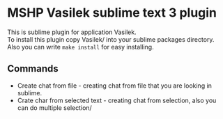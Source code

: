 # MSHP Vasilek sublime text 3 plugin
This is sublime plugin for application Vasilek.  
To install this plugin copy Vasilek/ into your sublime packages directory. Also you can write `make install` for easy installing.

## Commands
* Create chat from file - creating chat from file that you are looking in sublime.  
* Crate char from selected text - creating chat from selection, also you can do multiple selection/
